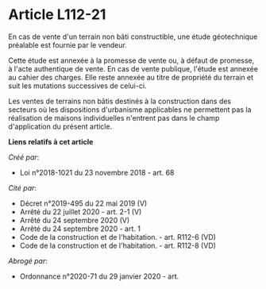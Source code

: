 # Article L112-21

En cas de vente d'un terrain non bâti constructible, une étude géotechnique préalable est fournie par le vendeur.

Cette étude est annexée à la promesse de vente ou, à défaut de promesse, à l'acte authentique de vente. En cas de vente
publique, l'étude est annexée au cahier des charges. Elle reste annexée au titre de propriété du terrain et suit les
mutations successives de celui-ci.

Les ventes de terrains non bâtis destinés à la construction dans des secteurs où les dispositions d'urbanisme applicables ne
permettent pas la réalisation de maisons individuelles n'entrent pas dans le champ d'application du présent article.

**Liens relatifs à cet article**

_Créé par_:

  - Loi n°2018-1021 du 23 novembre 2018 - art. 68

_Cité par_:

  - Décret n°2019-495 du 22 mai 2019 (V)
  - Arrêté du 22 juillet 2020 - art. 2-1 (V)
  - Arrêté du 24 septembre 2020 (V)
  - Arrêté du 24 septembre 2020 - art. 1
  - Code de la construction et de l'habitation. - art. R112-6 (VD)
  - Code de la construction et de l'habitation. - art. R112-8 (VD)

_Abrogé par_:

  - Ordonnance n°2020-71 du 29 janvier 2020 - art.
